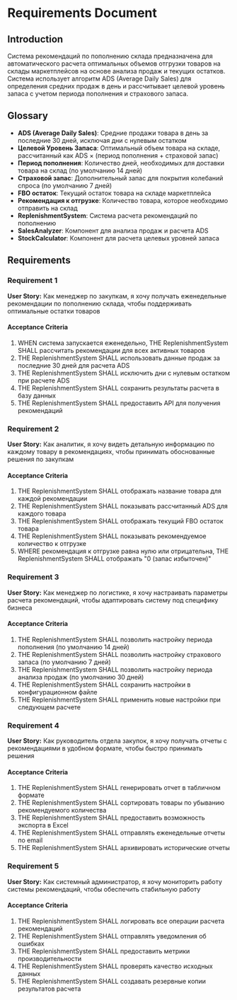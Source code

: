 # Requirements Document

## Introduction

Система рекомендаций по пополнению склада предназначена для автоматического расчета оптимальных объемов отгрузки товаров на склады маркетплейсов на основе анализа продаж и текущих остатков. Система использует алгоритм ADS (Average Daily Sales) для определения средних продаж в день и рассчитывает целевой уровень запаса с учетом периода пополнения и страхового запаса.

## Glossary

- **ADS (Average Daily Sales)**: Средние продажи товара в день за последние 30 дней, исключая дни с нулевым остатком
- **Целевой Уровень Запаса**: Оптимальный объем товара на складе, рассчитанный как ADS × (период пополнения + страховой запас)
- **Период пополнения**: Количество дней, необходимых для доставки товара на склад (по умолчанию 14 дней)
- **Страховой запас**: Дополнительный запас для покрытия колебаний спроса (по умолчанию 7 дней)
- **FBO остаток**: Текущий остаток товара на складе маркетплейса
- **Рекомендация к отгрузке**: Количество товара, которое необходимо отправить на склад
- **ReplenishmentSystem**: Система расчета рекомендаций по пополнению
- **SalesAnalyzer**: Компонент для анализа продаж и расчета ADS
- **StockCalculator**: Компонент для расчета целевых уровней запаса

## Requirements

### Requirement 1

**User Story:** Как менеджер по закупкам, я хочу получать еженедельные рекомендации по пополнению склада, чтобы поддерживать оптимальные остатки товаров

#### Acceptance Criteria

1. WHEN система запускается еженедельно, THE ReplenishmentSystem SHALL рассчитать рекомендации для всех активных товаров
2. THE ReplenishmentSystem SHALL использовать данные продаж за последние 30 дней для расчета ADS
3. THE ReplenishmentSystem SHALL исключить дни с нулевым остатком при расчете ADS
4. THE ReplenishmentSystem SHALL сохранить результаты расчета в базу данных
5. THE ReplenishmentSystem SHALL предоставить API для получения рекомендаций

### Requirement 2

**User Story:** Как аналитик, я хочу видеть детальную информацию по каждому товару в рекомендациях, чтобы принимать обоснованные решения по закупкам

#### Acceptance Criteria

1. THE ReplenishmentSystem SHALL отображать название товара для каждой рекомендации
2. THE ReplenishmentSystem SHALL показывать рассчитанный ADS для каждого товара
3. THE ReplenishmentSystem SHALL отображать текущий FBO остаток товара
4. THE ReplenishmentSystem SHALL показывать рекомендуемое количество к отгрузке
5. WHERE рекомендация к отгрузке равна нулю или отрицательна, THE ReplenishmentSystem SHALL отображать "0 (запас избыточен)"

### Requirement 3

**User Story:** Как менеджер по логистике, я хочу настраивать параметры расчета рекомендаций, чтобы адаптировать систему под специфику бизнеса

#### Acceptance Criteria

1. THE ReplenishmentSystem SHALL позволить настройку периода пополнения (по умолчанию 14 дней)
2. THE ReplenishmentSystem SHALL позволить настройку страхового запаса (по умолчанию 7 дней)
3. THE ReplenishmentSystem SHALL позволить настройку периода анализа продаж (по умолчанию 30 дней)
4. THE ReplenishmentSystem SHALL сохранить настройки в конфигурационном файле
5. THE ReplenishmentSystem SHALL применить новые настройки при следующем расчете

### Requirement 4

**User Story:** Как руководитель отдела закупок, я хочу получать отчеты с рекомендациями в удобном формате, чтобы быстро принимать решения

#### Acceptance Criteria

1. THE ReplenishmentSystem SHALL генерировать отчет в табличном формате
2. THE ReplenishmentSystem SHALL сортировать товары по убыванию рекомендуемого количества
3. THE ReplenishmentSystem SHALL предоставить возможность экспорта в Excel
4. THE ReplenishmentSystem SHALL отправлять еженедельные отчеты по email
5. THE ReplenishmentSystem SHALL архивировать исторические отчеты

### Requirement 5

**User Story:** Как системный администратор, я хочу мониторить работу системы рекомендаций, чтобы обеспечить стабильную работу

#### Acceptance Criteria

1. THE ReplenishmentSystem SHALL логировать все операции расчета рекомендаций
2. THE ReplenishmentSystem SHALL отправлять уведомления об ошибках
3. THE ReplenishmentSystem SHALL предоставить метрики производительности
4. THE ReplenishmentSystem SHALL проверять качество исходных данных
5. THE ReplenishmentSystem SHALL создавать резервные копии результатов расчета
